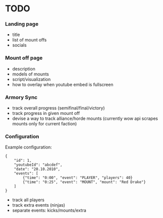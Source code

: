 # TODO
### Landing page
* title
* list of mount offs
* socials

### Mount off page
* description
* models of mounts
* script/visualization
* how to overlay when youtube embed is fullscreen
### Armory Sync
* track overall progress (semifinal/final/victory)
* track progress in given mount off
* devise a way to track alliance/horde mounts (currently wow api scrapes mounts only for current faction)

### Configuration
Example configuration:

    {
        "id": 1,
        "youtubeId": "abcdef",
        "date": "20.10.2010",
        "events": [
            {"time": "0:00", "event": "PLAYER", "players": 40}
            {"time": "0:25", "event": "MOUNT", "mount": "Red Drake"}
        ]
    } 
* track all players
* track extra events (ninjas)
* separate events: kicks/mounts/extra